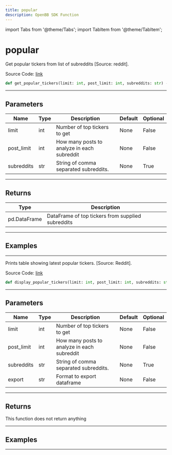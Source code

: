 ```yaml
---
title: popular
description: OpenBB SDK Function
---
```


import Tabs from '@theme/Tabs';
import TabItem from '@theme/TabItem';

# popular

<Tabs>
<TabItem value="model" label="Model" default>

Get popular tickers from list of subreddits [Source: reddit].

Source Code: [link](https://github.com/OpenBB-finance/OpenBBTerminal/tree/main/openbb_terminal/common/behavioural_analysis/reddit_model.py#L145)

```python
def get_popular_tickers(limit: int, post_limit: int, subreddits: str) -> DataFrame
```
---

## Parameters

| Name | Type | Description | Default | Optional |
| ---- | ---- | ----------- | ------- | -------- |
| limit | int | Number of top tickers to get | None | False |
| post_limit | int | How many posts to analyze in each subreddit | None | False |
| subreddits | str | String of comma separated subreddits. | None | True |

---

## Returns

| Type | Description |
| ---- | ----------- |
| pd.DataFrame | DataFrame of top tickers from supplied subreddits |

---

## Examples

---



</TabItem>
<TabItem value="view" label="View">

Prints table showing latest popular tickers. [Source: Reddit].

Source Code: [link](https://github.com/OpenBB-finance/OpenBBTerminal/tree/main/openbb_terminal/common/behavioural_analysis/reddit_view.py#L186)

```python
def display_popular_tickers(limit: int, post_limit: int, subreddits: str, export: str) -> None
```
---

## Parameters

| Name | Type | Description | Default | Optional |
| ---- | ---- | ----------- | ------- | -------- |
| limit | int | Number of top tickers to get | None | False |
| post_limit | int | How many posts to analyze in each subreddit | None | False |
| subreddits | str | String of comma separated subreddits. | None | True |
| export | str | Format to export dataframe | None | False |

---

## Returns

This function does not return anything

---

## Examples

---



</TabItem>
</Tabs>